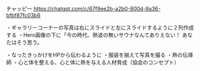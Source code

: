 チャッピー
https://chatgpt.com/c/67f9ee2b-a2b0-800d-9a36-bfbf87fc03b6

・ギャラリーコーナーの写真は右にスライドと左にスライドするように２列作成する
・Hero画像の下に「今の時代、熱波の無いサウナなんてありえない！ あなたはそう思う。

・なったきっかけをHPから伝わるように
・服装を揃えて写真を撮る
・熱の伝導師
・心と体を整える、心と体に熱を与える人材育成（協会のコンセプト）